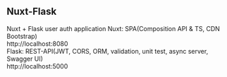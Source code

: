 ## Nuxt-Flask
Nuxt + Flask user auth application
Nuxt: SPA(Composition API & TS, CDN Bootstrap)  
http://localhost:8080  
Flask: REST-API(JWT, CORS, ORM, validation, unit test, async server, Swagger UI)  
http://localhost:5000
